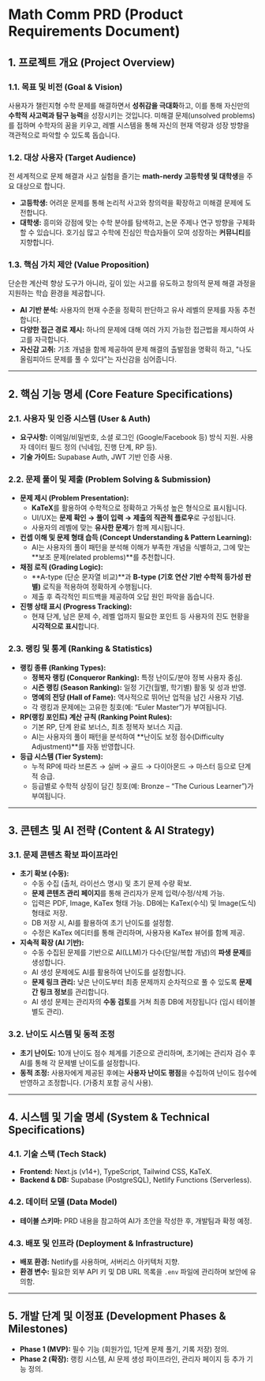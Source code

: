 # Math Comm PRD (Product Requirements Document)

## 1. 프로젝트 개요 (Project Overview)

### 1.1. 목표 및 비전 (Goal & Vision)
사용자가 챌린지형 수학 문제를 해결하면서 **성취감을 극대화**하고, 이를 통해 자신만의 **수학적 사고력과 탐구 능력**을 성장시키는 것입니다. 미해결 문제(unsolved problems)를 접하며 수학자의 꿈을 키우고, 레벨 시스템을 통해 자신의 현재 역량과 성장 방향을 객관적으로 파악할 수 있도록 돕습니다.

### 1.2. 대상 사용자 (Target Audience)
전 세계적으로 문제 해결과 사고 실험을 즐기는 **math-nerdy 고등학생 및 대학생**을 주요 대상으로 합니다.
* **고등학생:** 어려운 문제를 통해 논리적 사고와 창의력을 확장하고 미해결 문제에 도전합니다.
* **대학생:** 흥미와 강점에 맞는 수학 분야를 탐색하고, 논문 주제나 연구 방향을 구체화할 수 있습니다.
호기심 많고 수학에 진심인 학습자들이 모여 성장하는 **커뮤니티**를 지향합니다.

### 1.3. 핵심 가치 제안 (Value Proposition)
단순한 계산력 향상 도구가 아니라, 깊이 있는 사고를 유도하고 창의적 문제 해결 과정을 지원하는 학습 환경을 제공합니다.
* **AI 기반 분석:** 사용자의 현재 수준을 정확히 판단하고 유사 레벨의 문제를 자동 추천합니다.
* **다양한 접근 경로 제시:** 하나의 문제에 대해 여러 가지 가능한 접근법을 제시하여 사고를 자극합니다.
* **자신감 고취:** 기초 개념을 함께 제공하여 문제 해결의 출발점을 명확히 하고, "나도 올림피아드 문제를 풀 수 있다"는 자신감을 심어줍니다.

---

## 2. 핵심 기능 명세 (Core Feature Specifications)

### 2.1. 사용자 및 인증 시스템 (User & Auth)
* **요구사항:** 이메일/비밀번호, 소셜 로그인 (Google/Facebook 등) 방식 지원. 사용자 데이터 필드 정의 (닉네임, 진행 단계, RP 등).
* **기술 가이드:** Supabase Auth, JWT 기반 인증 사용.

### 2.2. 문제 풀이 및 제출 (Problem Solving & Submission)
* **문제 제시 (Problem Presentation):**
    * **KaTeX**를 활용하여 수학적으로 정확하고 가독성 높은 형식으로 표시됩니다.
    * UI/UX는 **문제 확인 → 풀이 입력 → 제출의 직관적 플로우**로 구성됩니다.
    * 사용자의 레벨에 맞는 **유사한 문제**가 함께 제시됩니다.
* **컨셉 이해 및 문제 형태 습득 (Concept Understanding & Pattern Learning):**
    * AI는 사용자의 풀이 패턴을 분석해 이해가 부족한 개념을 식별하고, 그에 맞는 **보조 문제(related problems)**를 추천합니다.
* **채점 로직 (Grading Logic):**
    * **A-type (단순 문자열 비교)**과 **B-type (기호 연산 기반 수학적 등가성 판별)** 로직을 적용하여 정확하게 수행됩니다.
    * 제출 후 즉각적인 피드백을 제공하여 오답 원인 파악을 돕습니다.
* **진행 상태 표시 (Progress Tracking):**
    * 현재 단계, 남은 문제 수, 레벨 업까지 필요한 포인트 등 사용자의 진도 현황을 **시각적으로 표시**합니다.

### 2.3. 랭킹 및 통계 (Ranking & Statistics)
* **랭킹 종류 (Ranking Types):**
    * **정복자 랭킹 (Conqueror Ranking):** 특정 난이도/분야 정복 사용자 중심.
    * **시즌 랭킹 (Season Ranking):** 일정 기간(월별, 학기별) 활동 및 성과 반영.
    * **명예의 전당 (Hall of Fame):** 역사적으로 뛰어난 업적을 남긴 사용자 기념.
    * 각 랭킹과 문제에는 고유한 칭호(예: “Euler Master”)가 부여됩니다.
* **RP(랭킹 포인트) 계산 규칙 (Ranking Point Rules):**
    * 기본 RP, 단계 완료 보너스, 최초 정복자 보너스 지급.
    * AI는 사용자의 풀이 패턴을 분석하여 **난이도 보정 점수(Difficulty Adjustment)**를 자동 반영합니다.
* **등급 시스템 (Tier System):**
    * 누적 RP에 따라 브론즈 → 실버 → 골드 → 다이아몬드 → 마스터 등으로 단계적 승급.
    * 등급별로 수학적 상징이 담긴 칭호(예: Bronze – “The Curious Learner”)가 부여됩니다.

---

## 3. 콘텐츠 및 AI 전략 (Content & AI Strategy)

### 3.1. 문제 콘텐츠 확보 파이프라인
* **초기 확보 (수동):**
    * 수동 수집 (출처, 라이선스 명시) 및 초기 문제 수량 확보.
    * **문제 콘텐츠 관리 페이지**를 통해 관리자가 문제 입력/수정/삭제 가능.
    * 입력은 PDF, Image, KaTex 형태 가능. DB에는 KaTex(수식) 및 Image(도식) 형태로 저장.
    * DB 저장 시, AI를 활용하여 초기 난이도를 설정함.
    * 수정은 KaTex 에디터를 통해 관리하며, 사용자용 KaTex 뷰어를 함께 제공.
* **지속적 확장 (AI 기반):**
    * 수동 수집된 문제를 기반으로 AI(LLM)가 다수(단일/복합 개념)의 **파생 문제**를 생성합니다.
    * AI 생성 문제에도 AI를 활용하여 난이도를 설정합니다.
    * **문제 링크 관리:** 낮은 난이도부터 최종 문제까지 순차적으로 풀 수 있도록 **문제 간 링크 정보**를 관리합니다.
    * AI 생성 문제는 관리자의 **수동 검토**를 거쳐 최종 DB에 저장됩니다 (임시 테이블 별도 관리).

### 3.2. 난이도 시스템 및 동적 조정
* **초기 난이도:** 10개 난이도 점수 체계를 기준으로 관리하며, 초기에는 관리자 검수 후 AI를 통해 각 문제별 난이도를 설정합니다.
* **동적 조정:** 사용자에게 제공된 후에는 **사용자 난이도 평점**을 수집하여 난이도 점수에 반영하고 조정합니다. (가중치 포함 공식 사용).

---

## 4. 시스템 및 기술 명세 (System & Technical Specifications)

### 4.1. 기술 스택 (Tech Stack)
* **Frontend:** Next.js (v14+), TypeScript, Tailwind CSS, KaTeX.
* **Backend & DB:** Supabase (PostgreSQL), Netlify Functions (Serverless).

### 4.2. 데이터 모델 (Data Model)
* **테이블 스키마:** PRD 내용을 참고하여 AI가 초안을 작성한 후, 개발팀과 확정 예정.

### 4.3. 배포 및 인프라 (Deployment & Infrastructure)
* **배포 환경:** Netlify를 사용하며, 서버리스 아키텍처 지향.
* **환경 변수:** 필요한 외부 API 키 및 DB URL 목록을 `.env` 파일에 관리하며 보안에 유의함.

---

## 5. 개발 단계 및 이정표 (Development Phases & Milestones)

* **Phase 1 (MVP):** 필수 기능 (회원가입, 1단계 문제 풀기, 기록 저장) 정의.
* **Phase 2 (확장):** 랭킹 시스템, AI 문제 생성 파이프라인, 관리자 페이지 등 추가 기능 정의.
